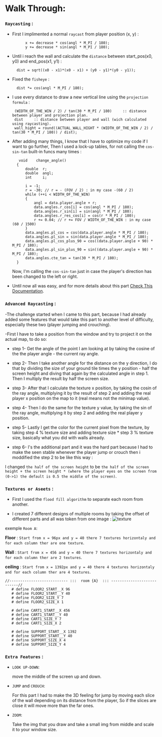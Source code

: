 # Walk Through:

### ``Raycasting`` :
- First I implimented a normal `raycast` from player position (x, y) :
  ```
        x += decrease * cos(angl * M_PI / 180);
        y += decrease * sin(angl * M_PI / 180);
  ```
- Until i reach the wall and calculate the `distance` between start_pos(x0, y0) and end_pos(x1, y1) :
  ```
    dist = sqrt((x0 - x1)*(x0 - x1) + (y0 - y1)*(y0 - y1));
  ```
- Fixed the `fisheye` :
  ```
    dist *= cos(angl * M_PI / 180);
  ```
 
- I use every distance to draw a new vertical line using the `projection formula` :
  ```
   (WIDTH_OF_THE_WIN / 2) / tan(30 * M_PI / 180)     :: distance between player and projection plan.
   dist     :: distance between player and wall (wich calculated using raycasting).
   wall_hight = round((ACTUAL_WALL_HIGHT * (WIDTH_OF_THE_WIN / 2) / tan(30 * M_PI / 180)) / dist);
  ```

- After adding many things, I know that I have to optimize my code if I want to go further, Then I used a lock-up tables, for not calling the `cos-sin-tan` built-in funcs many times :
  ```
     void    change_angle()
    {
        double  r;
        double  angl;
        int     i;

        i = -1;
        r = -30; // r = - (FOV / 2) : in my case -(60 / 2)
        while (++i < WIDTH_OF_THE_WIN)
        {
            angl = data.player.angle + r;
            data.angles.r_cos[i] = cos(angl * M_PI / 180);
            data.angles.r_sin[i] = sin(angl * M_PI / 180);
            data.angles.r_res_cos[i] = cos(r * M_PI / 180);
            r += 0.04; // r += FOV / WIDTH_OF_THE_WIN : in my case (60 / 1500)
        }
        data.angles.pl_cos = cos(data.player.angle * M_PI / 180);
        data.angles.pl_sin = sin(data.player.angle * M_PI / 180);
        data.angles.pl_cos_plus_90 = cos((data.player.angle + 90) * M_PI / 180);
        data.angles.pl_sin_plus_90 = sin((data.player.angle + 90) * M_PI / 180);
        data.angles.cte_tan = tan(30 * M_PI / 180);
    }
  ```
  Now, I'm calling the `cos-sin-tan` just in case the player's direction has been changed to the left or right.
 
- Until now all was easy, and for more details about this part [Check This Documentation](https://github.com/Toufa7/Cub3D/blob/main/Readme.md?param1=value1?target=_blank).


### ``Advanced Raycasting`` :
-The challenge started when I came to this part, because I had already added some features that would take this part to another level of difficulty, especially these two (player jumping and crouching).
  
-First I have to take a position from the window and try to project it on the actual map, to do so:
  
  - step 1- Get the angle of the point I am looking at by taking the cosine of the the player angle - the current ray angle.
 
  - step 2- Then I take another angle for the distance on the y direction, I do that by dividing the size of your ground tile times the y position - half the screen height  and diving that again by the calculated angle in step 1. Then I multiply the result by half the screen size.
 
  - step 3- After that I calculate the texture x position, by taking the cosin of the ray angle, multiplying it by the result of step 2 and adding the real player x position on the map to it (real means not the minimap value).
 
  - step 4- Then I do the same for the texture y value, by taking the sin of the ray angle, multiplying it by step 2 and adding the real player y position.
 
  - step 5- Lastly I get the color for the current pixel from the texture, by taking step 4 % texture size and adding texture size * step 3 % texture size, basically what you did with walls already.
 
  - step 6- I's the additional part and it was the hard part because I had to make the seen stable whenever the player jump or crouch then i moddified
the step 2
to be like this way : 

I changed `the half of the screen height` to be `the half of the screen height + the screen height * (where the player eyes on the screen from (0->1) the default is 0.5 the middle of the screen)`.

### ``Textures or Aseets`` :
  - First I used the `flood fill algorithm` to separate each room from another.
  
  - I created 7 different designs of multiple rooms by taking the offset of different parts and all was token from one image :
  ![texture](https://github.com/ael-bekk/cube3d_advanced_raycasting/blob/main/img_srces/AnyConv.com__textures.png)
  
  exemple `Room A`:
  
  <b>Floor</b>  : `Start from x = 96px and y = 40 there 7 textures horizontaly and for each column ther are one texture`.
  
  <b>Wall</b>   : `Start from x = 456 and y = 40 there 7 textures horizontaly and for each column ther are 2 textures`.
  
  <b>ceiling</b> :  `Start from x = 1392px and y = 40 there 4 textures horizontaly and for each column ther are 4 textures`.
  
  ```
  //--------------------------- :::  room {A}  ::: ---------------------------//
     # define FLOOR2_START__X 96
     # define FLOOR2_START__Y 40
     # define FLOOR2_SIZE_Y 7
     # define FLOOR2_SIZE_X 1

     # define CART1_START__X 456
     # define CART1_START__Y 40
     # define CART1_SIZE_Y 7
     # define CART1_SIZE_X 2

     # define SUPPORT_START__X 1392
     # define SUPPORT_START__Y 40
     # define SUPPORT_SIZE_X 4
     # define SUPPORT_SIZE_Y 4
  ```
### ``Extra Features`` :

- `LOOK UP-DOWN`:
 
  move the middle of the screen up and down.
 
- `JUMP` and `CROUCH`:
 
  For this part I had to make the 3D feeling for jump by moving each slice of the wall depending on its distance from the player, So if the slices are close it will move more than the far ones.
 
- `ZOOM`:
 
  Take the img that you draw and take a small img from middle and scale it to your window size.
 
